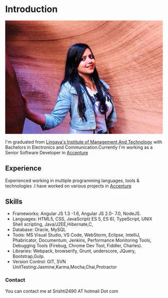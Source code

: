 # Introduction
![image](srishti1.jpg)

I'm graduated from [Lingaya's Institute of Management And Technology](http://www.limat.org/) with Bachelors in Electronics and Communication.Currently I'm working as a Senior Software Developer in [Accenture](https://www.accenture.com/us-en/about/company/united-states)

## Experience

Experienced working in multiple programming languages, tools & technologies .I have worked on various projects in [Accenture](https://www.accenture.com/us-en/about/company/united-states)

## Skills
- Frameworks: Angular JS 1.3 -1.6, Angular JS 2.0- 7.0, NodeJS.
- Languages: HTML5, CSS, JavaScript( ES 5, ES 6), TypeScript, UNIX Shell scripting, Java/J2EE,Hibernate,C, 
- Database: Oracle, MySQL 
- Tools: MS Visual Studio, VS Code, WebStorm, Eclipse, IntelliJ, Phabricator, Documentum, Jenkins, Performance Monitoring   Tools, Debugging Tools (Firebug, Chrome Dev Tool, Fiddler, Charles).
- Libraries: Webpack, browserify, Grunt, underscore, JQuery, Bootstrap,Gulp.
- Version Control: GIT, SVN UnitTesting:Jasmine,Karma,Mocha,Chai,Protractor

### Contact

You can contact me at Srishti2490 AT hotmail Dot com

